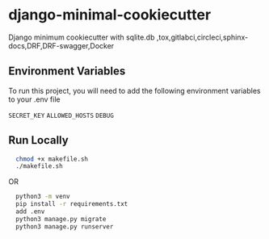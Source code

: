 # django-minimal-cookiecutter
Django minimum cookiecutter with sqlite.db ,tox,gitlabci,circleci,sphinx-docs,DRF,DRF-swagger,Docker

## Environment Variables

To run this project, you will need to add the following environment variables to your .env file

`SECRET_KEY` 
`ALLOWED_HOSTS` 
`DEBUG` 

## Run Locally
```bash
  chmod +x makefile.sh
  ./makefile.sh
```
OR
```bash
  python3 -m venv 
  pip install -r requirements.txt
  add .env
  python3 manage.py migrate
  python3 manage.py runserver
```
